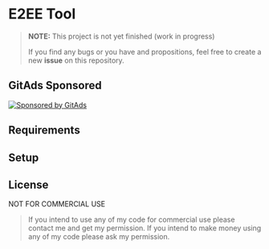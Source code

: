 # E2EE Tool

> **NOTE:** This project is not yet finished (work in progress)
> 
> If you find any bugs or you have and propositions, feel free to create a new **issue** on this repository. 

## GitAds Sponsored
[![Sponsored by GitAds](https://gitads.dev/v1/ad-serve?source=bartek-m/e2ee-tool@github)](https://gitads.dev/v1/ad-track?source=bartek-m/e2ee-tool@github)

## Requirements

## Setup

## License
NOT FOR COMMERCIAL USE 

> If you intend to use any of my code for commercial use please contact me and get my permission. If you intend to make money using any of my code please ask my permission.


<!-- GitAds-Verify: SFD4YX9VBFAWYM5D7Y96ZOT5Z756Z25L -->
